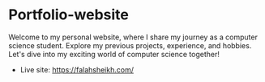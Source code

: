 # Portfolio-website
Welcome to my personal website, where I share my journey as a computer science student. Explore my previous projects, experience, and hobbies. Let's dive into my exciting world of computer science together!
- Live site: https://falahsheikh.com/

